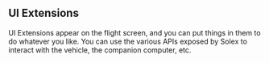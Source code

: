 
## UI Extensions

UI Extensions appear on the flight screen, and you can put things in them to do whatever you like. You can use the various APIs exposed by Solex to interact with the vehicle, the companion computer, etc. 
